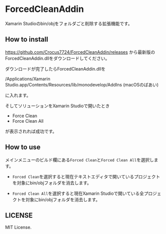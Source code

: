 # ForcedCleanAddin

Xamarin Studioのbin/objをフォルダごと削除する拡張機能です。

## How to install
https://github.com/Crocus7724/ForcedCleanAddin/releases から最新版のForcedCleanAddin.dllをダウンロードしてください。  

ダウンロードが完了したらForcedCleanAddin.dllを

/Applications/Xamarin Studio.app/Contents/Resources/lib/monodevelop/AddIns (macOSのばあい)

に入れます。

そしてソリューションをXamarin Studioで開いたとき  
 
 * Force Clean
 * Force Clean All
 
が表示されれば成功です。
 
## How to use
メインメニューのビルド欄にある`Forced Clean`と`Forced Clean All`を選択します。

* `Forced Clean`を選択すると現在テキストエディタで開いているプロジェクトを対象にbin/objフォルダを消去します。

* `Forced Clean All`を選択すると現在Xamarin Studioで開いている全プロジェクトを対象にbin/objフォルダを消去します。

## LICENSE
MIT License.
